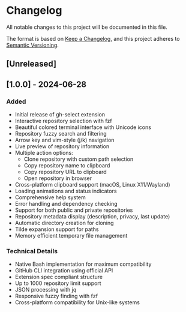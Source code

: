 # Changelog

All notable changes to this project will be documented in this file.

The format is based on [Keep a Changelog](https://keepachangelog.com/en/1.0.0/),
and this project adheres to [Semantic Versioning](https://semver.org/spec/v2.0.0.html).

## [Unreleased]

## [1.0.0] - 2024-06-28

### Added
- Initial release of gh-select extension
- Interactive repository selection with fzf
- Beautiful colored terminal interface with Unicode icons
- Repository fuzzy search and filtering
- Arrow key and vim-style (j/k) navigation
- Live preview of repository information
- Multiple action options:
  - Clone repository with custom path selection
  - Copy repository name to clipboard
  - Copy repository URL to clipboard  
  - Open repository in browser
- Cross-platform clipboard support (macOS, Linux X11/Wayland)
- Loading animations and status indicators
- Comprehensive help system
- Error handling and dependency checking
- Support for both public and private repositories
- Repository metadata display (description, privacy, last update)
- Automatic directory creation for cloning
- Tilde expansion support for paths
- Memory efficient temporary file management

### Technical Details
- Native Bash implementation for maximum compatibility
- GitHub CLI integration using official API
- Extension spec compliant structure
- Up to 1000 repository limit support
- JSON processing with jq
- Responsive fuzzy finding with fzf
- Cross-platform compatibility for Unix-like systems
